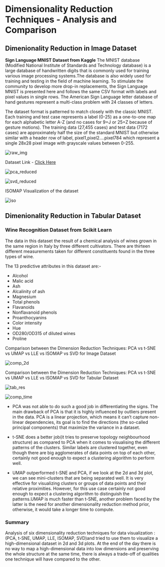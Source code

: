 # Dimensionality Reduction Techniques - Analysis and Comparison


## **Dimenionality Reduction in Image Dataset**

**Sign Language MNIST Dataset from Kaggle**
The MNIST database (Modified National Institute of Standards and Technology database) is a large database of handwritten digits that is commonly used for training various image processing systems.The database is also widely used for training and testing in the field of machine learning. To stimulate the community to develop more drop-in replacements, the Sign Language MNIST is presented here and follows the same CSV format with labels and pixel values in single rows. The American Sign Language letter database of hand gestures represent a multi-class problem with 24 classes of letters.

The dataset format is patterned to match closely with the classic MNIST. Each training and test case represents a label (0-25) as a one-to-one map for each alphabetic letter A-Z (and no cases for 9=J or 25=Z because of gesture motions). The training data (27,455 cases) and test data (7172 cases) are approximately half the size of the standard MNIST but otherwise similar with a header row of label, pixel1,pixel2….pixel784 which represent a single 28x28 pixel image with grayscale values between 0-255. 

![raw_img](https://user-images.githubusercontent.com/37695314/139573397-52ac489b-9a4f-429b-b6d9-a145d8aff435.PNG)

Dataset Link - <a href="https://drive.google.com/drive/folders/1ltE0BqT06XJgABDglR2raM0jcRLfJZjG?usp=sharing">Click Here</a>


![pca_reduced](https://user-images.githubusercontent.com/37695314/139573422-310958b5-71e4-4a70-aa90-0ac55d1c4b4f.PNG)


![svd_reduced](https://user-images.githubusercontent.com/37695314/139573442-fd011b7f-4a8b-4897-8d0b-98909d51468f.PNG)

ISOMAP Visualization of the dataset

![iso](https://user-images.githubusercontent.com/37695314/139573452-60977be8-d390-4794-948c-a2a21119eacc.PNG)

## **Dimenionality Reduction in Tabular Dataset**
### **Wine Recognition Dataset from Scikit Learn**

The data in this dataset the result of a chemical analysis of wines grown in the same region in Italy by three different cultivators. There are thirteen different measurements taken for different constituents found in the three types of wine.

The 13 predictive attributes in this dataset are:-
- Alcohol
- Malic acid
- Ash
- Alcalinity of ash
- Magnesium
- Total phenols
- Flavanoids
- Nonflavanoid phenols
- Proanthocyanins
- Color intensity
- Hue
- OD280/OD315 of diluted wines
- Proline

Comparison between the Dimension Reduction Techniques: PCA vs t-SNE vs UMAP vs LLE vs ISOMAP vs SVD for Image Dataset

![comp_2d](https://user-images.githubusercontent.com/37695314/139573185-1d71ce02-bd17-4f71-814f-9497d34e5a81.PNG)

Comparison between the Dimension Reduction Techniques: PCA vs t-SNE vs UMAP vs LLE vs ISOMAP vs SVD for Tabular Dataset

![tab_res](https://user-images.githubusercontent.com/37695314/139573522-5851d595-5fd6-45ef-a145-bdb12ad8fbf4.PNG)

![comp_time](https://user-images.githubusercontent.com/37695314/139573190-bd87d928-d1cb-4459-ae9d-c5e842d40137.PNG)

- PCA was not able to do such a good job in differentiating the signs. The main drawback of PCA is that it is highly influenced by outliers present in the data. PCA is a linear projection, which means it can’t capture non-linear dependencies, its goal is to find the directions (the so-called principal components) that maximize the variance in a dataset.

- t-SNE does a better job(it tries to preserve topology neighbourhood structure) as compared to PCA when it comes to visualising the different patterns of the clusters. Similar labels are clustered together, even though there are big agglomerates of data points on top of each other, certainly not good enough to expect a clustering algorithm to perform well.

- UMAP outperformed t-SNE and PCA, if we look at the 2d and 3d plot, we can see mini-clusters that are being separated well. It is very effective for visualizing clusters or groups of data points and their relative proximities. However, for this use case certainly not good enough to expect a clustering algorithm to distinguish the patterns.UMAP is much faster than t-SNE, another problem faced by the latter is the need for another dimensionality reduction method prior, otherwise, it would take a longer time to compute.

### **Summary**
Analysis of six  dimensionality reduction techniques for data visualization : (PCA, t-SNE, UMAP, LLE, ISOMAP, SVD)and tried to use them to visualize a high-dimensional dataset in 2d and 3d plots.
At the end of the day there is no way to map a high-dimensional data into low dimensions and preserving the whole structure at the same time, there is always a trade-off of qualities one technique will have compared to the other.
